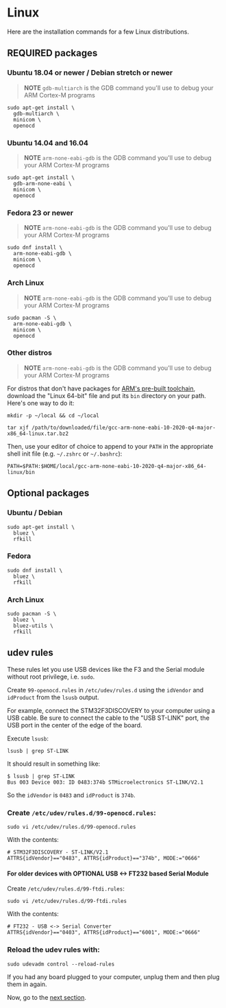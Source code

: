 # Linux

Here are the installation commands for a few Linux distributions.

## REQUIRED packages

### Ubuntu 18.04 or newer / Debian stretch or newer

> **NOTE** `gdb-multiarch` is the GDB command you'll use to debug your ARM
> Cortex-M programs

<!-- Debian stretch -->
<!-- GDB 7.12 -->
<!-- OpenOCD 0.9.0 -->

<!-- Ubuntu 18.04 -->
<!-- GDB 8.1 -->
<!-- OpenOCD 0.10.0 -->

``` console
sudo apt-get install \
  gdb-multiarch \
  minicom \
  openocd
```

### Ubuntu 14.04 and 16.04

> **NOTE** `arm-none-eabi-gdb` is the GDB command you'll use to debug your ARM
> Cortex-M programs

<!-- Ubuntu 14.04 -->
<!-- GDB 7.6 -->
<!-- OpenOCD 0.7.0 -->

``` console
sudo apt-get install \
  gdb-arm-none-eabi \
  minicom \
  openocd
```

### Fedora 23 or newer

> **NOTE** `arm-none-eabi-gdb` is the GDB command you'll use to debug your ARM
> Cortex-M programs

``` console
sudo dnf install \
  arm-none-eabi-gdb \
  minicom \
  openocd
```

### Arch Linux

> **NOTE** `arm-none-eabi-gdb` is the GDB command you'll use to debug your ARM
> Cortex-M programs

``` console
sudo pacman -S \
  arm-none-eabi-gdb \
  minicom \
  openocd
```

### Other distros

> **NOTE** `arm-none-eabi-gdb` is the GDB command you'll use to debug your ARM
> Cortex-M programs

For distros that don't have packages for [ARM's pre-built
toolchain](https://developer.arm.com/open-source/gnu-toolchain/gnu-rm/downloads),
download the "Linux 64-bit" file and put its `bin` directory on your path.
Here's one way to do it:

``` console
mkdir -p ~/local && cd ~/local
```
``` console
tar xjf /path/to/downloaded/file/gcc-arm-none-eabi-10-2020-q4-major-x86_64-linux.tar.bz2
```

Then, use your editor of choice to append to your `PATH` in the appropriate
shell init file (e.g. `~/.zshrc` or `~/.bashrc`):

```
PATH=$PATH:$HOME/local/gcc-arm-none-eabi-10-2020-q4-major-x86_64-linux/bin
```

## Optional packages

### Ubuntu / Debian

``` console
sudo apt-get install \
  bluez \
  rfkill
```

### Fedora

``` console
sudo dnf install \
  bluez \
  rfkill
```

### Arch Linux

``` console
sudo pacman -S \
  bluez \
  bluez-utils \
  rfkill
```

## udev rules

These rules let you use USB devices like the F3 and the Serial module without root privilege, i.e.
`sudo`.

Create `99-openocd.rules` in `/etc/udev/rules.d` using the `idVendor` and `idProduct`
from the `lsusb` output.

For example, connect the STM32F3DISCOVERY to your computer using a USB cable.
Be sure to connect the cable to the "USB ST-LINK" port, the USB port in the
center of the edge of the board.

Execute `lsusb`:
``` console
lsusb | grep ST-LINK
```
It should result in something like:
```
$ lsusb | grep ST-LINK
Bus 003 Device 003: ID 0483:374b STMicroelectronics ST-LINK/V2.1
```
So the `idVendor` is `0483` and `idProduct` is `374b`.

### Create `/etc/udev/rules.d/99-openocd.rules`:
``` console
sudo vi /etc/udev/rules.d/99-openocd.rules
```
With the contents:
``` text
# STM32F3DISCOVERY - ST-LINK/V2.1
ATTRS{idVendor}=="0483", ATTRS{idProduct}=="374b", MODE:="0666"
```
#### For older devices with OPTIONAL USB <-> FT232 based Serial Module

Create `/etc/udev/rules.d/99-ftdi.rules`:
``` console
sudo vi /etc/udev/rules.d/99-ftdi.rules
```
With the contents:
``` text
# FT232 - USB <-> Serial Converter
ATTRS{idVendor}=="0403", ATTRS{idProduct}=="6001", MODE:="0666"
```

### Reload the udev rules with:

``` console
sudo udevadm control --reload-rules
```

If you had any board plugged to your computer, unplug them and then plug them in again.

Now, go to the [next section].

[next section]: verify.md

